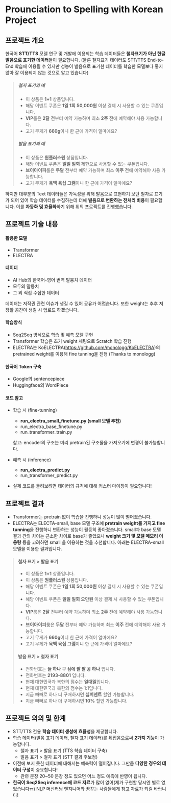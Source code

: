 # Prounciation to Spelling with Korean Project



## 프로젝트 개요

한국어 **STT/TTS** 모델 연구 및 개발에 이용되는 학습 데이터들은 **철자표기가 아닌 한글 발음으로 표기한 데이터**들이 필요합니다. (물론 철자표기 데이터도 STT/TTS End-to-End 학습에 이용될 수 있지만 성능이 발음으로 표기한 데이터를 학습한 모델보다 좋지 않아 잘 이용되지 않는 것으로 알고 있습니다)



> ##### 철자 표기의 예
>
> - 이 상품은 **1+1** 상품입니다.
> - 해당 이벤트 쿠폰은 **1일 1회** **50,000원** 이상 결제 시 사용할 수 있는 쿠폰입니다.
> - **VIP**룸은 **2달** 전부터 예약 가능하며 최소 **2주** 전에 예약해야 사용 가능합니다.
> - 고기 무게가 **660g**이니 한 근에 가격이 얼마에요?
>
> 
>
> ##### 발음 표기의 예
>
> - 이 상품은 **원플러스원** 상품입니다.
> - 해당 이벤트 쿠폰은 **일일 일회** 제한으로 사용할 수 있는 쿠폰입니다.
> - **브이아이피**룸은 **두달** 전부터 예약 가능하며 최소 **이주** 전에 예약해야 사용 가능합니다.
> - 고기 무게가 **육백 육십 그램**이니 한 근에 가격이 얼마에요?



하지만 대부분의 Text 데이터들은 가독성을 위해 발음으로 표현하기 보단 철자로 표기가 되어 있어 학습 데이터를 수집하는데 더해 **발음으로 변환하는 전처리 비용**이 필요합니다. 이를 **자동화 및 효율화**하기 위해 위의 프로젝트를 진행했습니다.



## 프로젝트 기술 내용

#### 활용한 모델

* Transformer
* ELECTRA



#### 데이터

*  AI Hub의 한국어-영어 번역 말뭉치 데이터
* 모두의 말뭉치
* 그 외 직접 수집한 데이터

데이터는 저작권 관련 이슈가 생길 수 있어 공유가 어렵습니다.
또한 weight는 추후 저장할 공간이 생길 시 업로드 하겠습니다.



#### 학습방식

* Seq2Seq 방식으로 학습 및 예측 모델 구현 
* Transformer 학습은 초기 weight 세팅으로 Scratch 학습 진행
* ELECTRA는 KoELECTRA(https://github.com/monologg/KoELECTRA)의 pretrained weight를 이용해 fine tunning을 진행 (Thanks to monologg)



#### 한국어 Token 구축

- Google의 sentencepiece 
- Huggingface의 WordPiece



#### 코드 참고

* 학습 시 (fine-tunning)

  - **run_electra_small_finetune.py (small 모델 추천)**

  * run_electra_base_finetune.py
  * run_transformer_train.py

  참고: encoder의 구조는 미리 pretrain된 구조물을 가져오기에 변경이 불가능합니다.

* 예측 시 (inference)

  * **run_electra_predict.py**
  * run_transformer_predict.py

* 실제 코드를 돌려보려면 데이터의 규격에 대해 커스터 마이징이 필요합니다!


## 프로젝트 결과

* Transformer는 pretrain 없이 학습을 진행하니 성능이 많이 떨어졌습니다.
* ELECTRA는 ELECTA-small, base 모델 구조에 **pretrain weight를 가지고 fine tunning**을 진행하니 변환하는 성능이 월등히 좋아졌습니다. small과 base 모델 결과 간의 차이는 근소한 차이로 base가 좋았으나 **weight 크기 및 모델 메모리 이용량** 등을 고려하면 small 을 이용하는 것을 추천합니다.
  아래는 ELECTRA-small 모델을 이용한 결과입니다.

>#### 철자 표기 > 발음 표기
>
>* 이 상품은 **1+1** 상품입니다. 
>  * 이 상품은 **원플러스원** 상품입니다.
>* 해당 이벤트 쿠폰은 **1일 1회 50,000원** 이상 결제 시 사용할 수 있는 쿠폰입니다.
>  * 해당 이벤트 쿠폰은 **일일 일회 오만원** 이상 결제 시 사용할 수 있는 쿠폰입니다.
>* **VIP**룸은 **2달** 전부터 예약 가능하며 최소 **2주** 전에 예약해야 사용 가능합니다.
>  * **브이아이피**룸은 **두달** 전부터 예약 가능하며 최소 **이주** 전에 예약해야 사용 가능합니다.
>* 고기 무게가 **660g**이니 한 근에 가격이 얼마에요?
>  * 고기 무게가 **육백 육십 그램**이니 한 근에 가격이 얼마에요?
>
>
>
>#### 발음 표기  > 철자 표기
>
>- 전화번호는 **둘 하나 구 삼에 팔 팔 공 하나** 입니다.
>  - 전화번호는 **2193-8801** 입니다.
>- 현재 대한민국과 북한의 점수는 **일대일**입니다.
>  - 현재 대한민국과 북한의 점수는 1:1입니다.
>- 지금 빼빼로 하나 더 구매하시면 **십퍼센트** 할인 가능합니다.
>  - 지금 빼빼로 하나 더 구매하시면 **10%** 할인 가능합니다.



## 프로젝트 의의 및 한계

* STT/TTS 전용 **학습 데이터 생성에 효율성**을 제공합니다.
* 학습 데이터(발음 표기 데이터, 철자 표기 데이터)를 뒤집음으로써 **2가지 기능**이 가능합니다.
  * 철자 표기 > 발음 표기 (TTS 학습 데이터 구축)
  * 발음 표기 > 철자 표기 (STT 결과 후보정)
* 이전에 보지 못한 데이터에 대해서는 예측력이 떨어집니다. 그만큼 **다양한 경우의 데이터 구성**이 중요합니다!
  * 관련 문장 20~50 문장 정도 있으면 어느 정도 예측에 반영이 됩니다.
* **한국어 Seq2Seq inference에 코드 자료**가 많이 없어(제가 구현할 당시엔 별로 없었습니다ㅠ) NLP 머신러닝 엔지니어와 꿈꾸는 사람들에게 참고 자료가 되길 바랍니다!